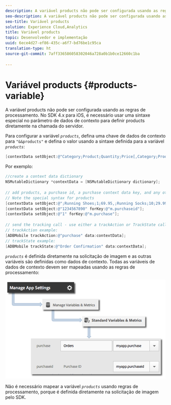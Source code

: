 ```yaml
---
description: A variável products não pode ser configurada usando as regras de processamento. No SDK 4.x para iOS, é necessário usar uma sintaxe especial no parâmetro de dados de contexto para definir products diretamente na chamada do servidor.
seo-description: A variável products não pode ser configurada usando as regras de processamento. No SDK 4.x para iOS, é necessário usar uma sintaxe especial no parâmetro de dados de contexto para definir products diretamente na chamada do servidor.
seo-title: Variável products
solution: Experience Cloud,Analytics
title: Variável products
topic: Desenvolvedor e implementação
uuid: 6ece4d27-ef86-435c-a6f7-bd76be1c95ca
translation-type: ht
source-git-commit: 7aff336586058302046a728a0b1b0ce12660c1ba

---
```



# Variável products {#products-variable}

A variável products não pode ser configurada usando as regras de processamento. No SDK 4.x para iOS, é necessário usar uma sintaxe especial no parâmetro de dados de contexto para definir products diretamente na chamada do servidor.

Para configurar a variável *`products`*, defina uma chave de dados de contexto para `"&&products"` e defina o valor usando a sintaxe definida para a variável *`products`*:

```objective-c
[contextData setObject:@"Category;Product;Quantity;Price[,Category;Product;Quantity;Price]" forKey:@"&&products"];
```

Por exemplo:

```objective-c
//create a context data dictionary 
NSMutableDictionary *contextData = [NSMutableDictionary dictionary]; 
 
// add products, a purchase id, a purchase context data key, and any other data you want to collect. 
// Note the special syntax for products 
[contextData setObject:@";Running Shoes;1;69.95,;Running Socks;10;29.99" forKey:@"&&products"]; 
[contextData setObject:@"1234567890" forKey:@"m.purchaseid"]; 
[contextData setObject:@"1" forKey:@"m.purchase"]; 
 
// send the tracking call - use either a trackAction or TrackState call. 
// trackAction example: 
[ADBMobile trackAction:@"purchase" data:contextData]; 
// trackState example: 
[ADBMobile trackState:@"Order Confirmation" data:contextData]; 
```

*`products`* é definida diretamente na solicitação de imagem e as outras variáveis são definidas como dados de contexto. Todas as variáveis de dados de contexto devem ser mapeadas usando as regras de processamento:

![](assets/map-products.png)

Não é necessário mapear a variável *`products`* usando regras de processamento, porque é definida diretamente na solicitação de imagem pelo SDK.
